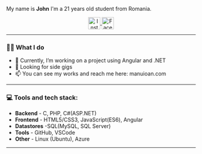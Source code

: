 


 

 
My name is **John** I'm a 21 years old student from Romania.
 
<p align="center">
   <a href="https://www.instagram.com/ioan_manu/" target="_blank">
      <img src="https://i.imgur.com/ZrXj1Qh.png" alt="Instagram" width="32" align="center">
   </a>
 
   <a href="https://www.facebook.com/Manu.Ioan.9" target="_blank" rel="nofollow">
      <img src="https://i.imgur.com/4A7maHh.png" alt="Facebok" width="32" align="center">
   </a>

</p>
 

 
---
 
### 🧑‍💻 What I do
 
   - 💼 Currently, I’m working on a project using Angular and .NET
   - 👀 Looking for side gigs
   - 📫 You can see my works and reach me here: manuioan.com
---
 
### 💻 Tools and tech stack:
 
   * **Backend** - C, PHP, C#(ASP.NET)
   * **Frontend** - HTML5/CSS3, JavaScript(ES6), Angular
   * **Datastores** -SQL(MySQL, SQL Server)
   * **Tools** - GitHub, VSCode
   * **Other** - Linux (Ubuntu), Azure
 
---


